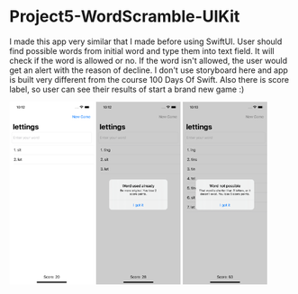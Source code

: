 # Project5-WordScramble-UIKit
I made this app very similar that I made before using SwiftUI. User should find possible words from initial word and type them into text field. It will check if the word is allowed or no. If the word isn't allowed, the user would get an alert with the reason of decline. I don't use storyboard here and app is built very different from the course 100 Days Of Swift. Also there is score label, so user can see their results of start a brand new game :)

<img src="screenshot1.png" width = "150" > <img src="screenshot2.png" width = "150" > <img src="screenshot3.png" width = "150" >

